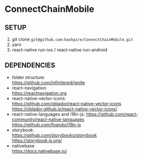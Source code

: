 # ConnectChainMobile
## SETUP
1. git clone `git@github.com:hashpire/ConnectChainMobile.git`
2. yarn
3. react-native run-ios / react-native run-android

## DEPENDENCIES
- folder structure:  
https://github.com/infinitered/ignite
- react-navigation:  
https://reactnavigation.org
- react-native-vector-icons:  
https://github.com/oblador/react-native-vector-icons  
https://oblador.github.io/react-native-vector-icons/
- react-native-languages and i18n-js: 
 https://github.com/react-community/react-native-languages  
 https://github.com/fnando/i18n-js
- storybook:  
https://github.com/storybooks/storybook  
https://storybook.js.org/
- nativebase  
https://docs.nativebase.io/
